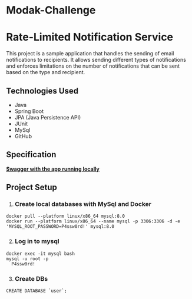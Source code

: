 # Modak-Challenge

# Rate-Limited Notification Service
This project is a sample application that handles the sending of email notifications to recipients. It allows sending different types of notifications and enforces limitations on the number of notifications that can be sent based on the type and recipient.


## Technologies Used
- Java
- Spring Boot
- JPA (Java Persistence API)
- JUnit
- MySql
- GitHub

## Specification
**[Swagger with the app running locally](localhost:8080/docs)**

## Project Setup
1. ### Create local databases with MySql and Docker
```
docker pull --platform linux/x86_64 mysql:8.0
docker run --platform linux/x86_64 --name mysql -p 3306:3306 -d -e 'MYSQL_ROOT_PASSWORD=P4ssw0rd!' mysql:8.0
```
2. ### Log in to mysql
```
docker exec -it mysql bash
mysql -u root -p
  P4ssw0rd!
```

3. ### Create DBs
```
CREATE DATABASE `user`;
```